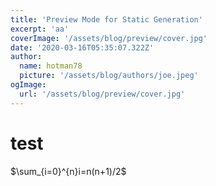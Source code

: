 ```yaml
---
title: 'Preview Mode for Static Generation'
excerpt: 'aa'
coverImage: '/assets/blog/preview/cover.jpg'
date: '2020-03-16T05:35:07.322Z'
author:
  name: hotman78
  picture: '/assets/blog/authors/joe.jpeg'
ogImage:
  url: '/assets/blog/preview/cover.jpg'
---
```


# test
$\sum_{i=0}^{n}i=n(n+1)/2$